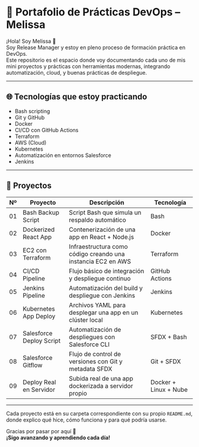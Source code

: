 # 🚀 Portafolio de Prácticas DevOps – Melissa

¡Hola! Soy Melissa 🌼  
Soy Release Manager y estoy en pleno proceso de formación práctica en DevOps.  
Este repositorio es el espacio donde voy documentando cada uno de mis mini proyectos y prácticas con herramientas modernas, integrando automatización, cloud, y buenas prácticas de despliegue.

---

## 🌐 Tecnologías que estoy practicando

- Bash scripting
- Git y GitHub
- Docker
- CI/CD con GitHub Actions
- Terraform
- AWS (Cloud)
- Kubernetes
- Automatización en entornos Salesforce
- Jenkins

---
## 📁 Proyectos

| Nº | Proyecto | Descripción | Tecnología |
|----|----------|-------------|------------|
| 01 | Bash Backup Script | Script Bash que simula un respaldo automático | Bash |
| 02 | Dockerized React App | Contenerización de una app en React + Node.js | Docker |
| 03 | EC2 con Terraform | Infraestructura como código creando una instancia EC2 en AWS | Terraform |
| 04 | CI/CD Pipeline | Flujo básico de integración y despliegue continuo | GitHub Actions |
| 05 | Jenkins Pipeline | Automatización del build y despliegue con Jenkins | Jenkins |
| 06 | Kubernetes App Deploy | Archivos YAML para desplegar una app en un clúster local | Kubernetes |
| 07 | Salesforce Deploy Script | Automatización de despliegues con Salesforce CLI | SFDX + Bash |
| 08 | Salesforce Gitflow | Flujo de control de versiones con Git y metadata SFDX | Git + SFDX |
| 09 | Deploy Real en Servidor | Subida real de una app dockerizada a servidor propio | Docker + Linux + Nube |

---

Cada proyecto está en su carpeta correspondiente con su propio `README.md`, donde explico qué hice, cómo funciona y para qué podría usarse.

Gracias por pasar por aquí 🙌  
**¡Sigo avanzando y aprendiendo cada día!**
